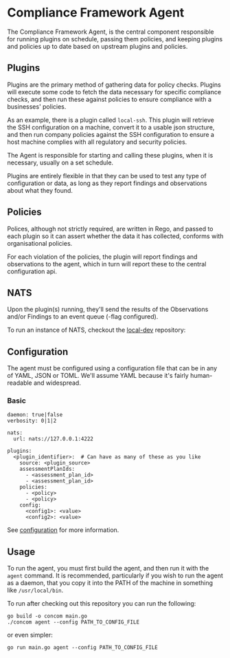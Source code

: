 # Compliance Framework Agent

The Compliance Framework Agent, is the central component responsible for running plugins on schedule, passing them
policies, and keeping plugins and policies up to date based on upstream plugins and policies.

## Plugins

Plugins are the primary method of gathering data for policy checks. Plugins will execute some code to fetch the
data necessary for specific compliance checks, and then run these against policies to ensure compliance with a
businesses' policies.

As an example, there is a plugin called `local-ssh`. This plugin will retrieve the SSH configuration on a machine,
convert it to a usable json structure, and then run company policies against the SSH configuration to ensure a host
machine complies with all regulatory and security policies.

The Agent is responsible for starting and calling these plugins, when it is necessary, usually on a set schedule.

Plugins are entirely flexible in that they can be used to test any type of configuration or data, as long as they report
findings and observations about what they found.

## Policies

Polices, although not strictly required, are written in Rego, and passed to each plugin so it can assert whether
the data it has collected, conforms with organisational policies.

For each violation of the policies, the plugin will report findings and observations to the agent, which in turn will
report these to the central configuration api.

## NATS

Upon the plugin(s) running, they'll send the results of the Observations and/or Findings to an event queue (-flag
configured).

To run an instance of NATS, checkout the [local-dev](https://github.com/compliance-framework/local-dev) repository:

## Configuration

The agent must be configured using a configuration file that can be in any of YAML, JSON or TOML. We'll assume YAML
because it's fairly human-readable and widespread.

### Basic

```
daemon: true|false
verbosity: 0|1|2

nats:
  url: nats://127.0.0.1:4222

plugins:
  <plugin_identifier>:  # Can have as many of these as you like
    source: <plugin_source>
    assessmentPlanIds:
      - <assessment_plan_id>
      - <assessment_plan_id>
    policies:
      - <policy>
      - <policy>
    config:
      <config1>: <value>
      <config2>: <value>
```

See [configuration](./docs/configuration.md) for more information.

## Usage

To run the agent, you must first build the agent, and then run it with the `agent` command. It is recommended,
particularly if you wish to run the agent as a daemon, that you copy it into the PATH of the machine in something like
`/usr/local/bin`.

To run after checking out this repository you can run the following:
```shell
go build -o concom main.go
./concom agent --config PATH_TO_CONFIG_FILE
```
or even simpler:
```shell
go run main.go agent --config PATH_TO_CONFIG_FILE
```

